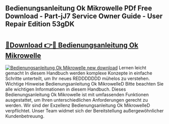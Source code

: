 ## Bedienungsanleitung Ok Mikrowelle PDf Free Download - Part-jJ7 Service Owner Guide - User Repair Edition 53gDK

# <h2><a href="http://df2h4e.blite.top/?on=Bedienungsanleitung+Ok+Mikrowelle">🔗Download 👉🔴 Bedienungsanleitung Ok Mikrowelle</a></h2>

[![Bedienungsanleitung Ok Mikrowelle new download](https://i.imgur.com/lujVjoI.png)](http://df2h4e.blite.top/?on=Bedienungsanleitung+Ok+Mikrowelle)
Lernen leicht gemacht In diesem Handbuch werden komplexe Konzepte in einfache Schritte unterteilt, um Ihr neues REDDDDDDD mühelos zu verstehen. Wichtige Hinweise Bedienungsanleitung Ok MikrowelleD Bitte beachten Sie alle wichtigen Informationen in diesem Handbuch. Dieses Bedienungsanleitung Ok Mikrowelle ist mit umfassenden Funktionen ausgestattet, um Ihren unterschiedlichen Anforderungen gerecht zu werden. Wir sind der Exzellenz Bedienungsanleitung Ok MikrowelleD verpflichtet. Unser Team widmet sich der Bereitstellung außergewöhnlicher Kundenbetreuung.
